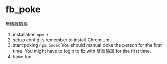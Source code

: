 # fb_poke
無情戳戳樂

1. installation
`npm i`
2. setup config.js
remember to install Chromium
3. start poking
`npm index`
You should manual poke the person for the first time.
You might have to login to fb with 雙重驗證 for the first time.
4. have fun!
